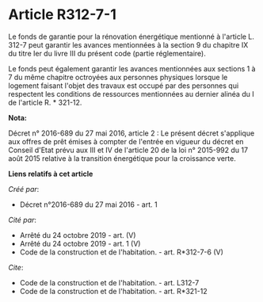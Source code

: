 # Article R312-7-1

Le fonds de garantie pour la rénovation énergétique mentionné à l'article L. 312-7 peut garantir les avances mentionnées à la
section 9 du chapitre IX du titre Ier du livre III du présent code (partie réglementaire). 

Le fonds peut également garantir les avances mentionnées aux sections 1 à 7 du même chapitre octroyées aux personnes
physiques lorsque le logement faisant l'objet des travaux est occupé par des personnes qui respectent les conditions de
ressources mentionnées au dernier alinéa du I de l'article R. * 321-12.

**Nota:**

Décret n° 2016-689 du 27 mai 2016, article 2 : Le présent décret s'applique aux offres de prêt émises à compter de l'entrée
en vigueur du décret en Conseil d'Etat prévu aux III et IV de l'article 20 de la loi n° 2015-992 du 17 août 2015 relative à
la transition énergétique pour la croissance verte.

**Liens relatifs à cet article**

_Créé par_:

  - Décret n°2016-689 du 27 mai 2016 - art. 1

_Cité par_:

  - Arrêté du 24 octobre 2019 - art. (V)
  - Arrêté du 24 octobre 2019 - art. 1 (V)
  - Code de la construction et de l'habitation. - art. R*312-7-6 (V)

_Cite_:

  - Code de la construction et de l'habitation. - art. L312-7
  - Code de la construction et de l'habitation. - art. R*321-12
